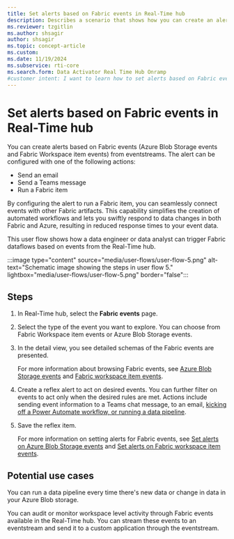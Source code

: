 ```yaml
---
title: Set alerts based on Fabric events in Real-Time hub
description: Describes a scenario that shows how you can create an alert based on Fabric events (Azure Blob Storage events and Fabric Workspace item events) in Real-Time hub.
ms.reviewer: tzgitlin
ms.author: shsagir
author: shsagir
ms.topic: concept-article
ms.custom:
ms.date: 11/19/2024
ms.subservice: rti-core
ms.search.form: Data Activator Real Time Hub Onramp
#customer intent: I want to learn how to set alerts based on Fabric events from the Real-Time hub.
---
```


# Set alerts based on Fabric events in Real-Time hub

You can create alerts based on Fabric events (Azure Blob Storage events and Fabric Workspace item events) from eventstreams. The alert can be configured with one of the following actions:

- Send an email
- Send a Teams message
- Run a Fabric item

By configuring the alert to run a Fabric item, you can seamlessly connect events with other Fabric artifacts. This capability simplifies the creation of automated workflows and lets you swiftly respond to data changes in both Fabric and Azure, resulting in reduced response times to your event data.

This user flow shows how a data engineer or data analyst can trigger Fabric dataflows based on events from the Real-Time hub.

:::image type="content" source="media/user-flows/user-flow-5.png" alt-text="Schematic image showing the steps in user flow 5." lightbox="media/user-flows/user-flow-5.png" border="false":::

## Steps

1. In Real-Time hub, select the **Fabric events** page.
1. Select the type of the event you want to explore. You can choose from Fabric Workspace item events or Azure Blob Storage events.
1. In the detail view, you see detailed schemas of the Fabric events are presented.

    For more information about browsing Fabric events, see [Azure Blob Storage events](../real-time-hub/get-azure-blob-storage-events.md) and [Fabric workspace item events](../real-time-hub/create-streams-fabric-workspace-item-events.md).
1. Create a reflex alert to act on desired events. You can further filter on events to act only when the desired rules are met. Actions include sending event information to a Teams chat message, to an email, [kicking off a Power Automate workflow, or running a data pipeline](data-activator/activator-trigger-fabric-items.md).
1. Save the reflex item.

    For more information on setting alerts for Fabric events, see [Set alerts on Azure Blob Storage events](../real-time-hub/set-alerts-azure-blob-storage-events.md) and [Set alerts on Fabric workspace item events](../real-time-hub/set-alerts-fabric-workspace-item-events.md).

## Potential use cases

You can run a data pipeline every time there's new data or change in data in your Azure Blob storage.

You can audit or monitor workspace level activity through Fabric events available in the Real-Time hub. You can stream these events to an eventstream and send it to a custom application through the eventstream.
